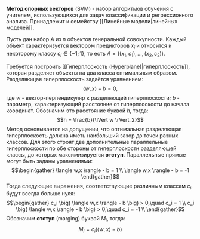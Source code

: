 **Метод опорных векторов** (SVM) - набор алгоритмов обучения с учителем, использующихся для задач классификации и регрессионного анализа. Принадлежит к семейству [[Линейные модели|линейных моделей]].

Пусть дан набор $A$ из $n$ объектов генеральной совокупности. Каждый объект характеризуется вектором предикторов $x_i$ и относится к некоторому классу $c_i \in \{-1;1\}$, то есть $A = \big( (x_1,c_1),...,(x_2,c_2) \big)$.

Требуется построить [[Гиперплоскость (Hyperplane)|гиперплоскость]], которая разделяет объекты на два класса оптимальным образом. Разделяющая гиперплоскость задаётся уравнением:$$\langle w,x \rangle - b = 0,$$где $w$ - вектор-перпендикуляр к разделяющей гиперплоскости; $b$ - параметр, характеризующий расстояние от гиперплоскости до начала координат. Обозначим это расстояние буквой $h$, тогда:$$h = \frac{b}{\lVert w \rVert_2}$$Метод основывается на допущении, что оптимальная разделяющая гиперплоскость должна иметь наибольший зазор до точек разных классов. Для этого строят две дополнительные параллельные гиперплоскости по обе стороны от гиперплоскости разделяющей классы, до которых максимизируется **отступ**. Параллельные прямые могут быть заданы уравнениями:$$\begin{gather} \langle w,x \rangle - b = 1 \\ \langle w,x \rangle - b = -1 \end{gather}$$Тогда следующие выражения, соответствующие различным классам $c_i$, будут всегда больше нуля:$$\begin{gather} c_i \big( \langle w,x \rangle - b \big) > 0,\quad c_i = 1 \\ c_i \big( \langle w,x \rangle - b \big) > 0,\quad c_i = -1 \\ \end{gather}$$Обозначим **отступ** (marging) буквой $M_i$, тогда:$$M_i = c_i \big( \langle w,x \rangle - b \big)$$